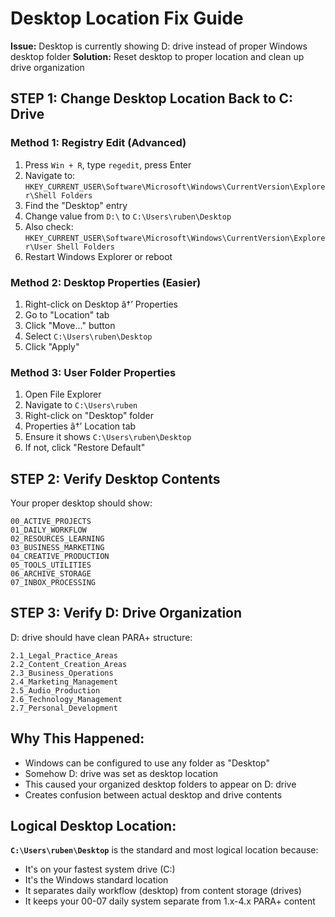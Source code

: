 # Desktop Location Fix Guide
**Issue:** Desktop is currently showing D: drive instead of proper Windows desktop folder
**Solution:** Reset desktop to proper location and clean up drive organization

## **STEP 1: Change Desktop Location Back to C: Drive**

### **Method 1: Registry Edit (Advanced)**
1. Press `Win + R`, type `regedit`, press Enter
2. Navigate to: `HKEY_CURRENT_USER\Software\Microsoft\Windows\CurrentVersion\Explorer\Shell Folders`
3. Find the "Desktop" entry
4. Change value from `D:\` to `C:\Users\ruben\Desktop`
5. Also check: `HKEY_CURRENT_USER\Software\Microsoft\Windows\CurrentVersion\Explorer\User Shell Folders`
6. Restart Windows Explorer or reboot

### **Method 2: Desktop Properties (Easier)**
1. Right-click on Desktop â†’ Properties
2. Go to "Location" tab
3. Click "Move..." button
4. Select `C:\Users\ruben\Desktop`
5. Click "Apply"

### **Method 3: User Folder Properties**
1. Open File Explorer
2. Navigate to `C:\Users\ruben`
3. Right-click on "Desktop" folder
4. Properties â†’ Location tab
5. Ensure it shows `C:\Users\ruben\Desktop`
6. If not, click "Restore Default"

## **STEP 2: Verify Desktop Contents**

Your proper desktop should show:
```
00_ACTIVE_PROJECTS
01_DAILY_WORKFLOW  
02_RESOURCES_LEARNING
03_BUSINESS_MARKETING
04_CREATIVE_PRODUCTION
05_TOOLS_UTILITIES
06_ARCHIVE_STORAGE
07_INBOX_PROCESSING
```

## **STEP 3: Verify D: Drive Organization**

D: drive should have clean PARA+ structure:
```
2.1_Legal_Practice_Areas
2.2_Content_Creation_Areas
2.3_Business_Operations
2.4_Marketing_Management
2.5_Audio_Production
2.6_Technology_Management
2.7_Personal_Development
```

## **Why This Happened:**
- Windows can be configured to use any folder as "Desktop"
- Somehow D: drive was set as desktop location
- This caused your organized desktop folders to appear on D: drive
- Creates confusion between actual desktop and drive contents

## **Logical Desktop Location:**
**`C:\Users\ruben\Desktop`** is the standard and most logical location because:
- It's on your fastest system drive (C:)
- It's the Windows standard location
- It separates daily workflow (desktop) from content storage (drives)
- It keeps your 00-07 daily system separate from 1.x-4.x PARA+ content
